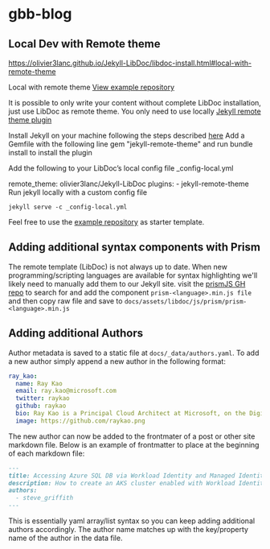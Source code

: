 # gbb-blog


## Local Dev with Remote theme

https://olivier3lanc.github.io/Jekyll-LibDoc/libdoc-install.html#local-with-remote-theme

Local with remote theme
[View example repository](https://github.com/olivier3lanc/LibDoc-remote-demo/tree/local)

It is possible to only write your content without complete LibDoc installation, just use LibDoc as remote theme. You only need to use locally [Jekyll remote theme plugin](https://github.com/benbalter/jekyll-remote-theme)

Install Jekyll on your machine following the steps described [here](https://jekyllrb.com/docs/)
Add a Gemfile with the following line
gem "jekyll-remote-theme"
and run bundle install to install the plugin

Add the following to your LibDoc’s local config file _config-local.yml

remote_theme: olivier3lanc/Jekyll-LibDoc
plugins:
    - jekyll-remote-theme
Run jekyll locally with a custom config file 

```:bash
jekyll serve -c _config-local.yml
```
Feel free to use the [example repository](https://github.com/olivier3lanc/LibDoc-remote-demo/tree/local) as starter template.

## Adding additional syntax components with Prism

The remote template (LibDoc) is not always up to date. When new programming/scripting languages are available for syntax highlighting we'll likely need to manually add them to our Jekyll site.  visit the [prismJS GH repo](https://github.com/PrismJS/prism/tree/master/components) to search for and add the component ```prism-<language>.min.js file``` and then copy raw file and save to ```docs/assets/libdoc/js/prism/prism-<language>.min.js```

## Adding additional Authors

Author metadata is saved to a static file at ```docs/_data/authors.yaml```.  To add a new author simply append a new author in the following format:

```yaml
ray_kao:
  name: Ray Kao
  email: ray.kao@microsoft.com
  twitter: raykao
  github: raykao
  bio: Ray Kao is a Principal Cloud Architect at Microsoft, on the Digital and App Innovation, Azure Global Black Belt Team.
  image: https://github.com/raykao.png
```

The new author can now be added to the frontmater of a post or other site markdown file.  Below is an example of frontmatter to place at the beginning of each markdown file:

```markdown
---
title: Accessing Azure SQL DB via Workload Identity and Managed Identity
description: How to create an AKS cluster enabled with Workload Identity to access Azure SQL DB with Azure Managed Identity from a Kubernetes pod
authors: 
  - steve_griffith
---
```

This is essentially yaml array/list syntax so you can keep adding additional authors accordingly.  The author name matches up with the key/property name of the author in the data file.